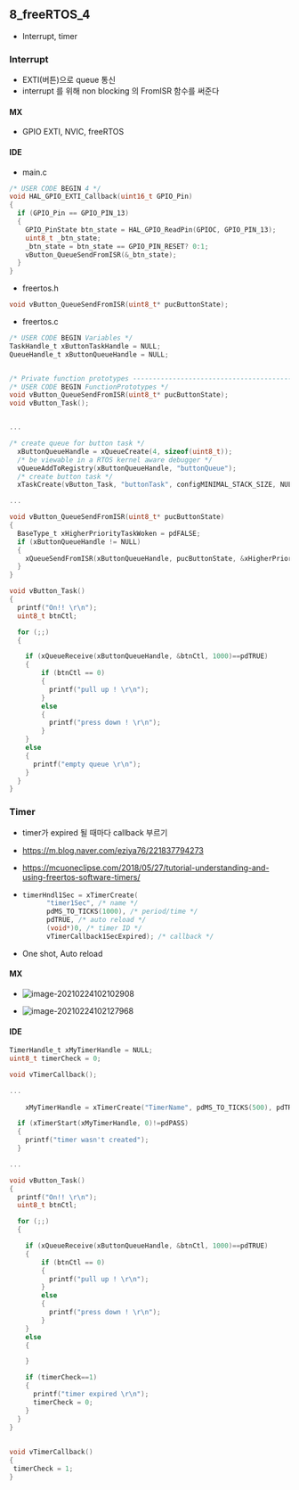## 8_freeRTOS_4

- Interrupt, timer



### Interrupt

- EXTI(버튼)으로  queue 통신
- interrupt 를 위해 non blocking 의 FromISR 함수를 써준다



#### MX

- GPIO EXTI, NVIC, freeRTOS



#### IDE

- main.c

```c
/* USER CODE BEGIN 4 */
void HAL_GPIO_EXTI_Callback(uint16_t GPIO_Pin)
{
  if (GPIO_Pin == GPIO_PIN_13)
  {
    GPIO_PinState btn_state = HAL_GPIO_ReadPin(GPIOC, GPIO_PIN_13);
    uint8_t _btn_state;
    _btn_state = btn_state == GPIO_PIN_RESET? 0:1;
    vButton_QueueSendFromISR(&_btn_state);   
  }
}
```

- freertos.h

```c
void vButton_QueueSendFromISR(uint8_t* pucButtonState);
```

- freertos.c

```c
/* USER CODE BEGIN Variables */
TaskHandle_t xButtonTaskHandle = NULL;
QueueHandle_t xButtonQueueHandle = NULL;


/* Private function prototypes -----------------------------------------------*/
/* USER CODE BEGIN FunctionPrototypes */
void vButton_QueueSendFromISR(uint8_t* pucButtonState);
void vButton_Task();


...

/* create queue for button task */
  xButtonQueueHandle = xQueueCreate(4, sizeof(uint8_t));
  /* be viewable in a RTOS kernel aware debugger */
  vQueueAddToRegistry(xButtonQueueHandle, "buttonQueue");
  /* create button task */
  xTaskCreate(vButton_Task, "buttonTask", configMINIMAL_STACK_SIZE, NULL, 1, &xButtonTaskHandle);

...

void vButton_QueueSendFromISR(uint8_t* pucButtonState)
{
  BaseType_t xHigherPriorityTaskWoken = pdFALSE;  
  if (xButtonQueueHandle != NULL)
  {
    xQueueSendFromISR(xButtonQueueHandle, pucButtonState, &xHigherPriorityTaskWoken);
  }
}

void vButton_Task()
{
  printf("On!! \r\n");  
  uint8_t btnCtl;

  for (;;)
  {

    if (xQueueReceive(xButtonQueueHandle, &btnCtl, 1000)==pdTRUE)
    {
        if (btnCtl == 0)
        {
          printf("pull up ! \r\n");
        }
        else
        {
          printf("press down ! \r\n");
        }
    }
    else
    {
      printf("empty queue \r\n");
    }
  }
}

```





### Timer

- timer가 expired 될 때마다 callback 부르기

- https://m.blog.naver.com/eziya76/221837794273

- https://mcuoneclipse.com/2018/05/27/tutorial-understanding-and-using-freertos-software-timers/

- ```c
  timerHndl1Sec = xTimerCreate(
        "timer1Sec", /* name */
        pdMS_TO_TICKS(1000), /* period/time */
        pdTRUE, /* auto reload */
        (void*)0, /* timer ID */
        vTimerCallback1SecExpired); /* callback */
  ```

- One shot, Auto reload 



#### MX

- ![image-20210224102102908](README.assets/image-20210224102102908.png)

- ![image-20210224102127968](README.assets/image-20210224102127968.png)



#### IDE

```c
TimerHandle_t xMyTimerHandle = NULL;
uint8_t timerCheck = 0;

void vTimerCallback();

...
    
    xMyTimerHandle = xTimerCreate("TimerName", pdMS_TO_TICKS(500), pdTRUE, (void*)0, vTimerCallback);

  if (xTimerStart(xMyTimerHandle, 0)!=pdPASS)
  {
    printf("timer wasn't created");
  }

...

void vButton_Task()
{
  printf("On!! \r\n");
  uint8_t btnCtl;

  for (;;)
  {

    if (xQueueReceive(xButtonQueueHandle, &btnCtl, 1000)==pdTRUE)
    {
        if (btnCtl == 0)
        {
          printf("pull up ! \r\n");
        }
        else
        {
          printf("press down ! \r\n");
        }
    }
    else
    {

    }

    if (timerCheck==1)
    {
      printf("timer expired \r\n");
      timerCheck = 0;
    }
  }
}
        
    
void vTimerCallback()
{
 timerCheck = 1;
}

```